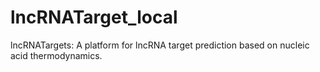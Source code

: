 # lncRNATarget_local
lncRNATargets: A platform for lncRNA target prediction based on nucleic acid thermodynamics.
